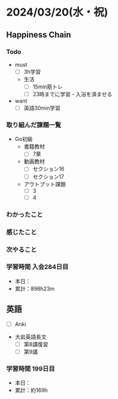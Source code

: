 # 2024/03/20(水・祝)

## Happiness Chain

### Todo

- must
  - [ ] 3h学習
  - 生活
    - [ ] 15min筋トレ
    - [ ] 23時までに学習・入浴を済ませる
- want
  - [ ] 英語30min学習

### 取り組んだ課題一覧

- Go初級
  - 書籍教材
    - [ ] 7章
  - 動画教材
    - [ ] セクション16
    - [ ] セクション17
  - アウトプット課題
    - [ ] 3
    - [ ] 4

### わかったこと

### 感じたこと

### 次やること

### 学習時間 入会284日目

- 本日：
- 累計：896h23m

## 英語

- [ ] Anki
- 大岩英語長文
  - [ ] 第8講復習
  - [ ] 第9講

### 学習時間 199日目

- 本日：
- 累計：約169h
